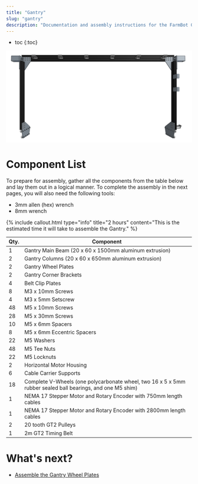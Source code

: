 ```yaml
---
title: "Gantry"
slug: "gantry"
description: "Documentation and assembly instructions for the FarmBot Genesis gantry"
---
```


* toc
{:toc}


![gantry.png](_images/gantry.png)



# Component List

To prepare for assembly, gather all the components from the table below and lay them out in a logical manner. To complete the assembly in the next pages, you will also need the following tools:
* 3mm allen (hex) wrench
* 8mm wrench

{%
include callout.html
type="info"
title="2 hours"
content="This is the estimated time it will take to assemble the Gantry."
%}



|Qty.                          |Component                     |
|------------------------------|------------------------------|
|1                             |Gantry Main Beam (20 x 60 x 1500mm aluminum extrusion)
|2                             |Gantry Columns (20 x 60 x 650mm aluminum extrusion)
|2                             |Gantry Wheel Plates
|2                             |Gantry Corner Brackets
|4                             |Belt Clip Plates
|8                             |M3 x 10mm Screws
|4                             |M3 x 5mm Setscrew
|48                            |M5 x 10mm Screws
|28                            |M5 x 30mm Screws
|10                            |M5 x 6mm Spacers
|8                             |M5 x 6mm Eccentric Spacers
|22                            |M5 Washers
|48                            |M5 Tee Nuts
|22                            |M5 Locknuts
|2                             |Horizontal Motor Housing
|6                             |Cable Carrier Supports
|18                            |Complete V-Wheels (one polycarbonate wheel, two 16 x 5 x 5mm rubber sealed ball bearings, and one M5 shim)
|1                             |NEMA 17 Stepper Motor and Rotary Encoder with 750mm length cables
|1                             |NEMA 17 Stepper Motor and Rotary Encoder with 2800mm length cables
|2                             |20 tooth GT2 Pulleys
|1                             |2m GT2 Timing Belt


# What's next?

 * [Assemble the Gantry Wheel Plates](gantry/assemble-the-gantry-wheel-plates.md)
